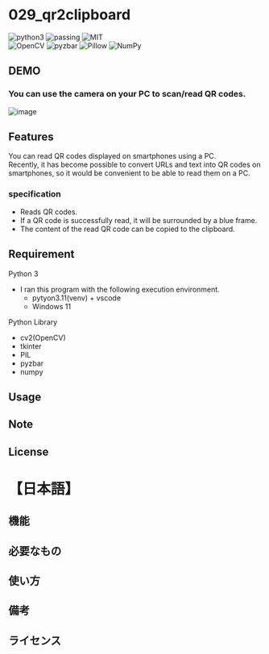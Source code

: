 # 029_qr2clipboard

![python3](https://img.shields.io/badge/type-python3-brightgreen)  ![passing](https://img.shields.io/badge/windows%20build-passing-brightgreen) ![MIT](https://img.shields.io/badge/license-MIT-brightgreen)  
![OpenCV](https://img.shields.io/badge/libraly-OpenCV-blue) ![pyzbar](https://img.shields.io/badge/libraly-pyzbar-blue) ![Pillow](https://img.shields.io/badge/libraly-Pillow-blue)  ![NumPy](https://img.shields.io/badge/libraly-NumPy-blue) 

## DEMO

### You can use the camera on your PC to scan/read QR codes.
![image](https://github.com/aki-tera/029_qr2clipboard/assets/44888139/d0900ca6-343d-4b7f-acf3-bdd957005607)

## Features
You can read QR codes displayed on smartphones using a PC.  
Recently, it has become possible to convert URLs and text into QR codes on smartphones, so it would be convenient to be able to read them on a PC.  

### specification
- Reads QR codes.
- If a QR code is successfully read, it will be surrounded by a blue frame.
- The content of the read QR code can be copied to the clipboard.

## Requirement
Python 3

- I ran this program with the following execution environment.
  - pytyon3.11(venv) + vscode
  - Windows 11

Python Library

- cv2(OpenCV)
- tkinter
- PIL
- pyzbar
- numpy

## Usage

## Note

## License

# 【日本語】

## 機能

## 必要なもの

## 使い方

## 備考

## ライセンス
